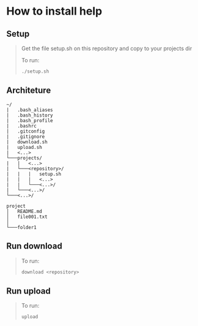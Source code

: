 # How to install help

## Setup
>Get the file setup.sh on this repository and copy to your projects dir
>
>To run:
>``` bash
>./setup.sh
>```

## Architeture
```
~/
|   .bash_aliases
|   .bash_history
|   .bash_profile
|   .bashrc
|   .gitconfig
|   .gitignore
|   download.sh
|   upload.sh
|   <...>
└───projects/
|   |   <...>
|   └───<repository>/
|   |   |   setup.sh
|   |   |   <...>
|   |   └───<...>/
|   └───<...>/
└───<...>/
  
project
│   README.md
│   file001.txt    
│
└───folder1
```

## Run download
>To run:
>``` bash
>download <repository>
>```

## Run upload
>To run:
>``` bash
>upload
>```
